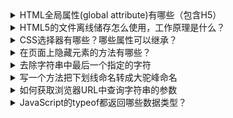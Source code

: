 <details>
<summary>HTML全局属性(global attribute)有哪些（包含H5）</summary>

全局属性：用于任何HTML5元素的属性
- accesskey:设置快捷键
- class:为元素设置类标识
- contenteditable:指定元素内容是否可编辑
- contextmenu:自定义鼠标右键弹出上下文菜单内容（仅firefox支持）
- data-*:为元素增加自定义属性
- dir：设置元素文本方向（默认ltr；rtl）
- draggable:设置元素是否可拖拽
- dropzone:设置元素拖放类型（copy|move|link,H5新属性，主流均不支持）
- hidden:规定元素仍未或不在相关
- id:元素id，文档内唯一
- lang:元素内容的语言
- spellcheck:是否启动拼写和语法检查
- style:行内css样式
- tabindex:设置元素可以获得焦点，通过tab导航
- title:规定元素有关的额外信息
- translate:元素和子孙节点内容是否需要本地化（均不支持）

</details>

<details>
<summary>HTML5的文件离线储存怎么使用，工作原理是什么？</summary>

离线存储是在 HTML 5 中创建 cache manifest 文件来实现 Web 应用的离线版本的。

离线存储有这么几个好处：没有网络时可以浏览、加快资源的加载速度、减少服务器负载

离线存储的相关配置在 .appcache 文件中。
通过配置 CACHE MANIFEST, NETWORK, FALLBACK 来控制需要被缓存的文件。
JavaScript 也暴露了 applicationCache API 让我们手动进行缓存的刷新。

推荐两篇文章：
[HTML5存储方式](https://segmentfault.com/a/1190000011516871)
[HTML5离线存储原理](https://segmentfault.com/a/1190000006984353)

</details>

<details>
<summary>CSS选择器有哪些？哪些属性可以继承？</summary>

选择器：
- 通配符
- id
- class
- 标签
- 后代选择器
- 子选择器
- 兄弟选择器
- 属性选择器
- 伪类选择器
- 伪元素选择器

可以继承的属性：
- font-size
- font-weight
- font-style
- font-family
- color

</details>


<details>
<summary>在页面上隐藏元素的方法有哪些？</summary>

占位:
- visibility: hidden;
- margin-left: -100%;
- opacity: 0;
- transform: scale(0);

不占位:
- display: none;
- width: 0; height: 0; overflow: hidden;

仅对块内文本元素:
- text-indent: -9999px;
- font-size: 0;

</details>

<details>
<summary>去除字符串中最后一个指定的字符</summary>

code：
```javascript
//这个答案大家说会有性能问题，欢迎有更好思路的小伙伴发给我你的思路~
function delLast(str, target) {
  return str.split('').reverse().join('').replace(target, '').split('').reverse().join('');
}
const str = delLast('asdfghhj', 'h')
console.log(str) // asdfghj 
```

</details>


<details>
<summary>写一个方法把下划线命名转成大驼峰命名</summary>

```javascript
function toCamel(str) {
  str = str.replace(/(\w)/, (match, $1) => `${$1.toUpperCase()}`);
  while(str.match(/\w_\w/)) {
    str = str.replace(/(\w)(_)(\w)/, (match, $1, $2, $3) => `${$1}${$3.toUpperCase()}`);
  }
  return str;
}

console.log(toCamel('a_c_def')); // ACDef 
```

</details>





<details>
<summary>如何获取浏览器URL中查询字符串的参数</summary>

```javascript
function getq(name){
    let reg=new RegExp("(^|&)"+name+"=([^&]*)(&|$)");
    let r=window.location.search.substr(1).match(reg);
    if(r!=null) return unescape(r[2]);
    return null;
}
```


</details>


<details>
<summary>JavaScript的typeof都返回哪些数据类型？</summary>

undefined,boolean/string/number/object/function


</details>


